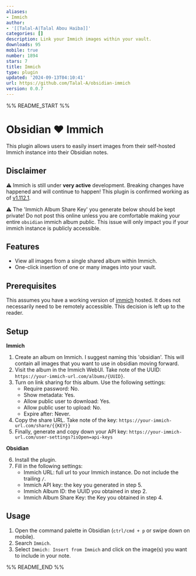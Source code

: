 ```yaml
---
aliases:
- Immich
author:
- '[[Talal-A|Talal Abou Haiba]]'
categories: []
description: Link your Immich images within your vault.
downloads: 95
mobile: true
number: 1894
stars: 7
title: Immich
type: plugin
updated: '2024-09-13T04:10:41'
url: https://github.com/Talal-A/obsidian-immich
version: 0.0.7
---
```


%% README_START %%

# Obsidian ❤️ Immich

This plugin allows users to easily insert images from their self-hosted Immich instance into their Obsidian notes.

## Disclaimer
⚠️ Immich is still under **very active** development. Breaking changes have happened and will continue to happen! This plugin is confirmed working as of [v1.112.1](https://github.com/immich-app/immich/releases/tag/v1.112.1). 

⚠️ The 'Immich Album Share Key' you generate below should be kept private! Do not post this online unless you are comfortable making your entire `obsidian` immich album public. This issue will only impact you if your immich instance is publicly accessible.

## Features

- View all images from a single shared album within Immich.
- One-click insertion of one or many images into your vault.

## Prerequisites 
This assumes you have a working version of [immich](https://github.com/immich-app/immich) hosted. It does not necessarily need to be remotely accessible. This decision is left up to the reader.

## Setup

**Immich**

1. Create an album on Immich. I suggest naming this 'obsidian'. This will contain all images that you want to use in obsidian moving forward.
2. Visit the album in the Immich WebUI. Take note of the UUID: `https://your-immich-url.com/albums/{UUID}`. 
3. Turn on link sharing for this album. Use the following settings:
   - Require password: No.
   - Show metadata: Yes.
   - Allow public user to download: Yes.
   - Allow public user to upload: No.
   - Expire after: Never.
4. Copy the share URL. Take note of the key: `https://your-immich-url.com/share/{{KEY}}`
5. Finally, generate and copy down your API key: `https://your-immich-url.com/user-settings?isOpen=api-keys`

**Obsidian**

6. Install the plugin.
7. Fill in the following settings:
    - Immich URL: full url to your Immich instance. Do not include the trailing `/`.
    - Immich API key: the key you generated in step 5.
    - Immich Album ID: the UUID you obtained in step 2.
    - Immich Album Share Key: the Key you obtained in step 4.

## Usage
1. Open the command palette in Obsidian (`ctrl/cmd + p` or swipe down on mobile).
1. Search `Immich`.
1. Select `Immich: Insert from Immich` and click on the image(s) you want to include in your note.

%% README_END %%